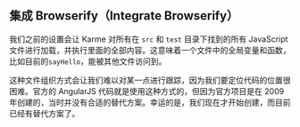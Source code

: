 ## 集成 Browserify（Integrate Browserify）

我们之前的设置会让 Karme 对所有在 `src` 和 `test` 目录下找到的所有 JavaScript 文件进行加载，并执行里面的全部内容。这意味着一个文件中的全局变量和函数，比如目前的`sayHello`，能被其他文件访问到。

这种文件组织方式会让我们难以对某一点进行跟踪，因为我们要定位代码的位置很困难。官方的 AngularJS 代码就是使用这种方式的，但因为官方项目是在 2009 年创建的，当时并没有合适的替代方案。幸运的是，我们现在才开始创建，而目前已经有替代方案了。